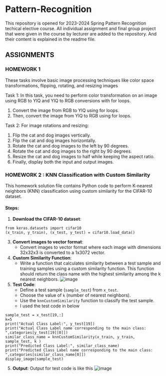 # Pattern-Recognition
This repository is opened for 2023-2024 Spring Pattern Recognition techical elective course. All individual assignment and final group project that were given in the course by lecturer are added to the repository. And their content is explained in the readme file.

## ASSIGNMENTS 
 ### HOMEWORK 1
These tasks involve basic image processing techniques like color space transformations, flipping, rotating, and resizing images

  Task 1: 
In this task, you need to perform color transformation on an image using RGB to YIQ and YIQ to RGB conversions with for loops. 
  1. Convert the image from RGB to YIQ using for loops.
  2. Then, convert the image from YIQ to RGB using for loops.

   Task 2: 
For image rotations and resizing:
1. Flip the cat and dog images vertically.
2. Flip the cat and dog images horizontally.
3. Rotate the cat and dog images to the left by 90 degrees.
4. Rotate the cat and dog images to the right by 90 degrees.
5. Resize the cat and dog images to half while keeping the aspect ratio.
6. Finally, display both the input and output images.

 ### HOMEWORK 2 : KNN Classification with Custom Similarity
This homework solution file contains Python code to perform K-nearest neighbors (KNN) classification using custom similarity for the CIFAR-10 dataset.

#### Steps:

1. **Download the CIFAR-10 dataset**:
```
from keras.datasets import cifar10
(x_train, y_train), (x_test, y_test) = cifar10.load_data()
```
3. **Convert images to vector format**:
   - Convert images to vector format where each image with dimensions 32x32x3 is converted to a 1x3072 vector.
4. **Custom Similarity Function**:
   - Write a function that calculates similarity between a test sample and training samples using a custom similarity function. This function should return the class name with the highest similarity among the k nearest neighbors.
![image](https://github.com/bengisu-sahin/Pattern-Recognition/assets/71591780/88c10605-3f00-448b-9c40-f6d5407a6013)
5. **Test Code**:
   - Define a test sample (`sample_test`) from `x_test`.
   - Choose the value of `k` (number of nearest neighbors).
   - Use the `knnCustomSimilarity` function to classify the test sample.
   - I used the test code in below
```
sample_test = x_test[19,:]
k=5
print("Actual Class Label:", y_test[19])
print("Actual Class Label name corresponding to the main class: ",categories[y_test[19][0]])
similar_class_name = knnCustomSimilarity(x_train, y_train, sample_test, k )
print("Predicted Class Label:", similar_class_name)
print("Predicted Class Label name corresponding to the main class: ",categories[similar_class_name[0]])
display_image(sample_test)
```
5. **Output**:
   Output for test code is like this
![image](https://github.com/bengisu-sahin/Pattern-Recognition/assets/71591780/8cb3b37c-e176-44bd-b788-09b2b4987644)
